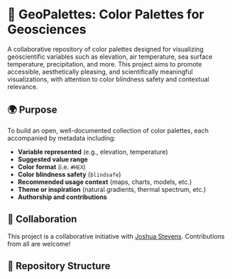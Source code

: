 # 🎨 GeoPalettes: Color Palettes for Geosciences

A collaborative repository of color palettes designed for visualizing geoscientific variables such as elevation, air temperature, sea surface temperature, precipitation, and more. This project aims to promote accessible, aesthetically pleasing, and scientifically meaningful visualizations, with attention to color blindness safety and contextual relevance.

## 🌍 Purpose

To build an open, well-documented collection of color palettes, each accompanied by metadata including:

- **Variable represented** (e.g., elevation, temperature)
- **Suggested value range**
- **Color format** (i.e. `#HEX`)
- **Color blindness safety** (`blindsafe`)
- **Recommended usage context** (maps, charts, models, etc.)
- **Theme or inspiration** (natural gradients, thermal spectrum, etc.)
- **Authorship and contributions**

## 🤝 Collaboration

This project is a collaborative initiative with [Joshua Stevens](https://github.com/jscarto). Contributions from all are welcome!

## 📁 Repository Structure


